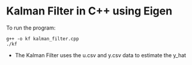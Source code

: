 # Kalman Filter in C++ using Eigen #

To run the program:

```
g++ -o kf kalman_filter.cpp
./kf
```


* The Kalman Filter uses the u.csv and y.csv data to estimate the y_hat
